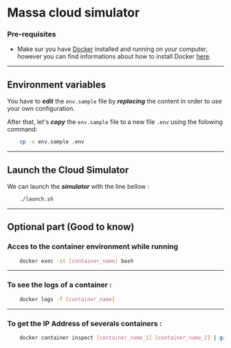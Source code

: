 # Massa cloud simulator
### Pre-requisites
- Make sur you have [Docker]("https://www.docker.com/") installed and running on your computer, however you can find informations about how to install Docker [here]("https://docs.docker.com/get-docker/").
---
## Environment variables

You have to **_edit_** the `env.sample` file by **_replacing_** the content in order to use your own configuration.

After that, let's **_copy_** the `env.sample` file to a new file `.env` using the folowing command:
```sh
    cp -v env.sample .env
```
---
## Launch the Cloud Simulator

We can launch the **_simulator_** with the line bellow :
```sh
    ./launch.sh
```
---
## Optional part (Good to know)

### Acces to the container **environment** while running
```sh
    docker exec -it [container_name] bash
```
---
### To see the **logs** of a container :
```sh
    docker logs -f [container_name]
```
---
### To get the **IP Address** of severals containers :
```sh
    docker container inspect [container_name_1] [container_name_2] | grep -i IPAddress
```
